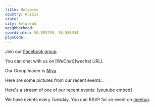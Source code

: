 ```yaml
---
title: Belgorod
country: Russia
state: 
city: Belgorod
neighborhood: 
coordinates: 50.595299, 36.586934
plusCode:
---
```

Join our [Facebook group](https://www.facebook.com/groups/free.code.camp.belgorod).

You can chat with us on [WeChat](wechat URL).

Our Group leader is [Miya](freecodecamp.org/miya)

Here are some pictures from our recent events:
![]().

Here's a stream of one of our recent events:
[youtube embed]

We have events every Tuesday. You can RSVP for an event on [meetup](meetupurl).
